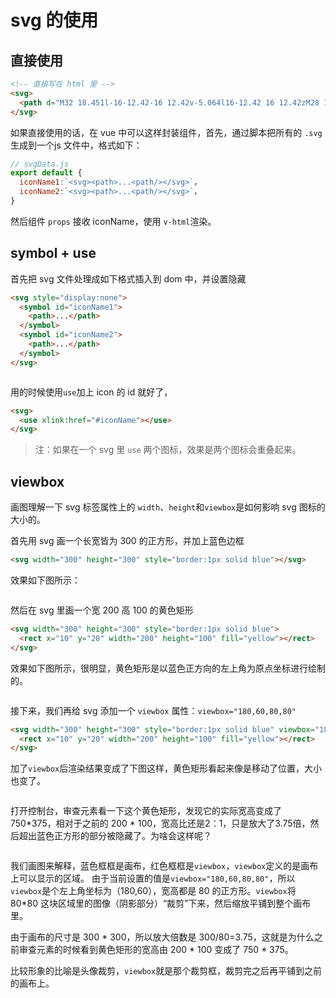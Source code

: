 # svg 的使用

## 直接使用
```html
<!-- 直接写在 html 里 -->
<svg>
  <path d="M32 18.451l-16-12.42-16 12.42v-5.064l16-12.42 16 12.42zM28 18v12h-8v-8h-8v8h-8v-12l12-9z"></path>
</svg>
```
如果直接使用的话，在 vue 中可以这样封装组件，首先，通过脚本把所有的 `.svg` 生成到一个js 文件中，格式如下：
```js
// svgData.js
export default {
  iconName1:`<svg><path>...<path/></svg>`，
  iconName2:`<svg><path>...<path/></svg>`，
}
```
然后组件 `props` 接收 iconName，使用 `v-html`渲染。


## symbol + use

首先把 svg 文件处理成如下格式插入到 dom 中，并设置隐藏
```html
<svg style="display:none">
  <symbol id="iconName1">
    <path>...</path>
  </symbol>
  <symbol id="iconName2">
    <path>...</path>
  </symbol>
</svg>
```
<img :src="$withBase('/imgs/mess/svg-symbol.png')"/>

用的时候使用`use`加上 icon 的 id 就好了，
```html
<svg>
  <use xlink:href="#iconName"></use>
</svg>
```
> 注：如果在一个 svg 里 `use` 两个图标，效果是两个图标会重叠起来。

## viewbox

画图理解一下 svg 标签属性上的 `width`、`height`和`viewbox`是如何影响 svg 图标的大小的。

首先用 svg 画一个长宽皆为 300 的正方形，并加上蓝色边框
```html
<svg width="300" height="300" style="border:1px solid blue"></svg>
```
效果如下图所示：

<img :src="$withBase('/imgs/mess/svg-viewbox1.png')"/>

然后在 svg 里画一个宽 200 高 100 的黄色矩形
```html
<svg width="300" height="300" style="border:1px solid blue">
  <rect x="10" y="20" width="200" height="100" fill="yellow"></rect>
</svg>
```
效果如下图所示，很明显，黄色矩形是以蓝色正方向的左上角为原点坐标进行绘制的。

<img :src="$withBase('/imgs/mess/svg-viewbox2.png')"/>


接下来，我们再给 svg 添加一个 `viewbox` 属性：`viewbox="180,60,80,80"`
```html
<svg width="300" height="300" style="border:1px solid blue" viewbox="180,60,80,80">
  <rect x="10" y="20" width="200" height="100" fill="yellow"></rect>
</svg>
```
加了`viewbox`后渲染结果变成了下图这样，黄色矩形看起来像是移动了位置，大小也变了。

<img :src="$withBase('/imgs/mess/svg-viewbox3.png')"/>

打开控制台，审查元素看一下这个黄色矩形，发现它的实际宽高变成了 750*375，相对于之前的 200 * 100，宽高比还是2：1，只是放大了3.75倍，然后超出蓝色正方形的部分被隐藏了。为啥会这样呢？

<img :src="$withBase('/imgs/mess/svg-viewbox4.png')"/>

我们画图来解释，蓝色框框是画布，红色框框是`viewbox`，`viewbox`定义的是画布上可以显示的区域。
由于当前设置的值是`viewbox="180,60,80,80"`，所以`viewbox`是个左上角坐标为（180,60），宽高都是 80 的正方形。`viewbox`将 80*80 这块区域里的图像（阴影部分）“裁剪”下来，然后缩放平铺到整个画布里。

由于画布的尺寸是 300 * 300，所以放大倍数是 300/80=3.75，这就是为什么之前审查元素的时候看到黄色矩形的宽高由 200 * 100 变成了 750 * 375。

比较形象的比喻是头像裁剪，`viewbox`就是那个裁剪框，裁剪完之后再平铺到之前的画布上。

<img :src="$withBase('/imgs/mess/svg-viewbox5.png')"/>














<!-- 接下来，我们再给 svg 添加一个 viewbox 属性
```html
 <svg width="300" height="300" style="border:1px solid blue" viewbox="150,80,90,20">
    <rect x="10" y="20" width="200" height="100" fill="yellow"></rect>
  </svg>
```

<img :src="$withBase('/imgs/mess/svg-viewbox3.png')"/> -->

